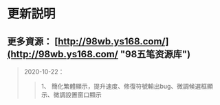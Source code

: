 # 更新説明

## 更多資源： [http://98wb.ys168.com/](http://98wb.ys168.com/ "98五笔资源库")

> 2020-10-22：
>>1、 簡化繁體顯示，提升速度、修復符號輸出bug、微調候選框顯示、微調設置窗口顯示

